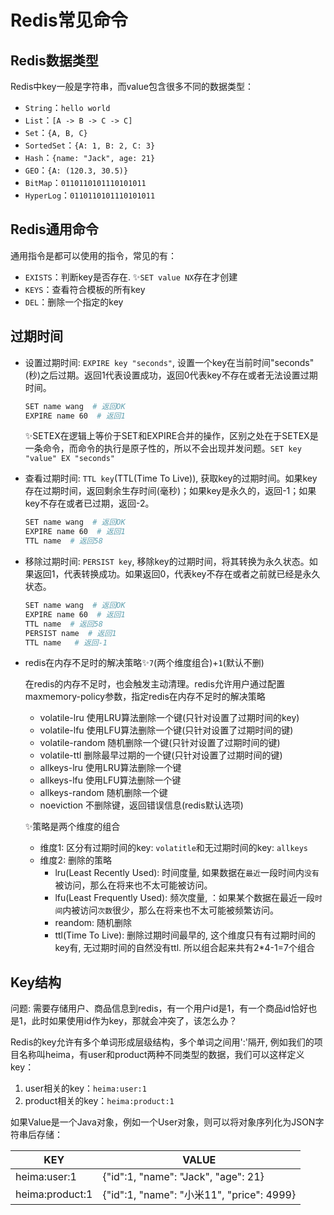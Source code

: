 # Redis常见命令

## Redis数据类型

Redis中key一般是字符串，而value包含很多不同的数据类型：

- `String`：`hello world`
- `List`：`[A -> B -> C -> C]`
- `Set`：`{A, B, C}`
- `SortedSet`：`{A: 1, B: 2, C: 3}`
- `Hash`：`{name: "Jack", age: 21}`
- `GEO`：`{A: (120.3, 30.5)}`
- `BitMap`：`0110110101110101011`
- `HyperLog`：`0110110101110101011`


## Redis通用命令

通用指令是都可以使用的指令，常见的有：

- `EXISTS`：判断key是否存在. ✨`SET value NX`存在才创建
- `KEYS`：查看符合模板的所有key
- `DEL`：删除一个指定的key


## 过期时间

- 设置过期时间: `EXPIRE key "seconds"`, 设置一个key在当前时间"seconds"(秒)之后过期。返回1代表设置成功，返回0代表key不存在或者无法设置过期时间。

    ```sh
    SET name wang  # 返回OK
    EXPIRE name 60  # 返回1
    ```

    ✨SETEX在逻辑上等价于SET和EXPIRE合并的操作，区别之处在于SETEX是一条命令，而命令的执行是原子性的，所以不会出现并发问题。`SET key "value" EX "seconds"`


- 查看过期时间: `TTL key`(TTL(Time To Live)), 获取key的过期时间。如果key存在过期时间，返回剩余生存时间(毫秒)；如果key是永久的，返回-1；如果key不存在或者已过期，返回-2。


    ```sh
    SET name wang  # 返回OK
    EXPIRE name 60  # 返回1
    TTL name  # 返回58
    ```

- 移除过期时间: `PERSIST key`, 移除key的过期时间，将其转换为永久状态。如果返回1，代表转换成功。如果返回0，代表key不存在或者之前就已经是永久状态。


    ```sh
    SET name wang  # 返回OK
    EXPIRE name 60  # 返回1
    TTL name  # 返回58
    PERSIST name  # 返回1
    TTL name   # 返回-1
    ```

- redis在内存不足时的解决策略✨`7`(两个维度组合)+`1`(默认不删)

    在redis的内存不足时，也会触发主动清理。redis允许用户通过配置maxmemory-policy参数，指定redis在内存不足时的解决策略

    - volatile-lru 使用LRU算法删除一个键(只针对设置了过期时间的key)
    - volatile-lfu 使用LFU算法删除一个键(只针对设置了过期时间的键)
    - volatile-random 随机删除一个键(只针对设置了过期时间的键)
    - volatile-ttl 删除最早过期的一个键(只针对设置了过期时间的键)
    - allkeys-lru 使用LRU算法删除一个键
    - allkeys-lfu 使用LFU算法删除一个键
    - allkeys-random 随机删除一个键
    - noeviction 不删除键，返回错误信息(redis默认选项)

    ✨策略是两个维度的组合
    - 维度1: 区分有过期时间的key: `volatitle`和无过期时间的key: `allkeys`
    - 维度2: 删除的策略
        - lru(Least Recently Used): 时间度量, 如果数据在`最近`一段时间内`没有`被访问，那么在将来也不太可能被访问。
        - lfu(Least Frequently Used): 频次度量, ：如果某个数据在最近一段`时间`内被访问`次数`很少，那么在将来也不太可能被频繁访问。
        - reandom: 随机删除
        - ttl(Time To Live): 删除过期时间最早的, 这个维度只有有过期时间的key有, 无过期时间的自然没有ttl. 所以组合起来共有2*4-1=7个组合

## Key结构

问题: 需要存储用户、商品信息到redis，有一个用户id是1，有一个商品id恰好也是1，此时如果使用id作为key，那就会冲突了，该怎么办？

Redis的key允许有多个单词形成层级结构，多个单词之间用':'隔开, 例如我们的项目名称叫heima，有user和product两种不同类型的数据，我们可以这样定义key：

1. user相关的key：`heima:user:1`
2. product相关的key：`heima:product:1`

如果Value是一个Java对象，例如一个User对象，则可以将对象序列化为JSON字符串后存储：

| **KEY**         | **VALUE**                                  |
| --------------- | ------------------------------------------ |
| heima:user:1    | {"id":1,  "name": "Jack", "age": 21}       |
| heima:product:1 | {"id":1,  "name": "小米11", "price": 4999} |
















